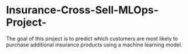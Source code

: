 # Insurance-Cross-Sell-MLOps-Project-
The goal of this project is to predict which customers are most likely to purchase additional insurance products using a machine learning model.
